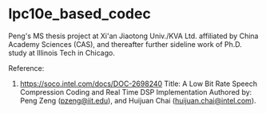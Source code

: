 # lpc10e_based_codec
Peng's MS thesis project at Xi'an Jiaotong Univ./KVA Ltd. affiliated by China Academy Sciences (CAS), and thereafter further sideline work of Ph.D. study at Illinois Tech in Chicago.

Reference:
1. https://soco.intel.com/docs/DOC-2698240
Title: A Low Bit Rate Speech Compression Coding and Real Time DSP Implementation
Authored by: Peng Zeng (pzeng@iit.edu), and Huijuan Chai (huijuan.chai@intel.com).

